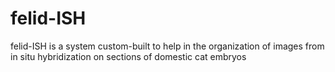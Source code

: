 # felid-ISH
felid-ISH is a system custom-built to help in the organization of images from in situ hybridization on sections of domestic cat embryos
